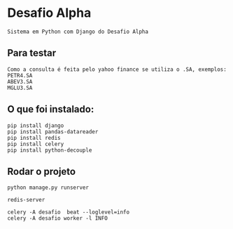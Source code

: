 # Desafio Alpha
    Sistema em Python com Django do Desafio Alpha

## Para testar

    Como a consulta é feita pelo yahoo finance se utiliza o .SA, exemplos:
    PETR4.SA
    ABEV3.SA
    MGLU3.SA

## O que foi instalado:

    pip install django
    pip install pandas-datareader
    pip install redis
    pip install celery
    pip install python-decouple

## Rodar o projeto 

    python manage.py runserver

    redis-server

    celery -A desafio  beat --loglevel=info
    celery -A desafio worker -l INFO   